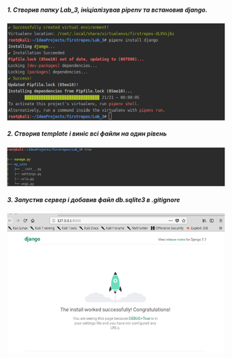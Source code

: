 ##### 1. Створив папку Lab_3, ініціалізував pipenv та встановив django.
![Screenshot](./screenshot/screenshot1.png)
##### 2. Створив template і виніс всі файли на один рівень
![Screenshot](./screenshot/screenshot2.png)
##### 3. Запустив сервер і добавив файл db.sqlite3 в .gitignore
![Screenshot](./screenshot/screenshot3.png)